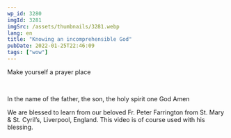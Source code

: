 ```yaml
---
wp_id: 3280
imgId: 3281
imgSrc: /assets/thumbnails/3281.webp
lang: en
title: "Knowing an incomprehensible God"
pubDate: 2022-01-25T22:46:09
tags: ["wow"]
---
```


<!-- page: 6 -->

<p>Make yourself a prayer place</p>
<p>&nbsp;</p>
<p>In the name of the father, the son, the holy spirit one God Amen</p>
<p>We are blessed to learn from our beloved Fr. Peter Farrington from St. Mary &amp; St. Cyril&#8217;s, Liverpool, England. This video is of course used with his blessing.</p>
